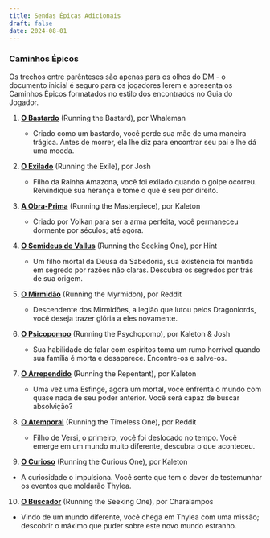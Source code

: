 ```yaml
---
title: Sendas Épicas Adicionais
draft: false
date: 2024-08-01
---
```


### Caminhos Épicos
Os trechos entre parênteses são apenas para os olhos do DM - o documento inicial é seguro para os jogadores lerem e apresenta os Caminhos Épicos formatados no estilo dos encontrados no Guia do Jogador.

1. **[O Bastardo](https://docs.google.com/document/d/1sa0eSbNZ4MRAI0g6rWpBJD7glKiMBIh2I5L4LVaM31Q/edit?usp=sharing)** (Running the Bastard), por Whaleman
   - Criado como um bastardo, você perde sua mãe de uma maneira trágica. Antes de morrer, ela lhe diz para encontrar seu pai e lhe dá uma moeda.

2. **[O Exilado](https://docs.google.com/document/d/1bRUYmlEUVD5s367F7g4YvzzLHTgZddqszU4OZJD33us/edit)** (Running the Exile), por Josh
   - Filho da Rainha Amazona, você foi exilado quando o golpe ocorreu. Reivindique sua herança e tome o que é seu por direito.

3. **[A Obra-Prima](https://docs.google.com/document/d/1lQbPIvwJN4tqu3lNwz5ck84mYu3-d2bPqVY2Jmt7B6s/edit?usp=sharing)** (Running the Masterpiece), por Kaleton
   - Criado por Volkan para ser a arma perfeita, você permaneceu dormente por séculos; até agora.

4. **[O Semideus de Vallus](https://docs.google.com/document/d/1OciD9pJYqNBNstokynniiGAF0WI1XQhfGMCsLf4rCbQ/edit?usp=sharing)** (Running the Seeking One), por Hint
   - Um filho mortal da Deusa da Sabedoria, sua existência foi mantida em segredo por razões não claras. Descubra os segredos por trás de sua origem.


5. **[O Mirmidão](https://docs.google.com/document/d/1-tVjgygpuu4PDfvZVOBYZd5fcJ5rKzcz_bHLwz9t-Es/edit?usp=sharing)** (Running the Myrmidon), por Reddit
   - Descendente dos Mirmidões, a legião que lutou pelos Dragonlords, você deseja trazer glória a eles novamente.
 

6. **[O Psicopompo](https://docs.google.com/document/d/1q_DWBjOnjJu5r4Y7Yp-UFkjD6iU6PDPFqfqCljxpEwo/edit?usp=sharing)** (Running the Psychopomp), por Kaleton & Josh
   - Sua habilidade de falar com espíritos toma um rumo horrível quando sua família é morta e desaparece. Encontre-os e salve-os.
   

7. **[O Arrependido](https://docs.google.com/document/d/1AvU4fbY0my2CvpE3i1Pk9PaQIuwFxsTTx_m7fIizcMA/edit?usp=sharing)** (Running the Repentant), por Kaleton
   - Uma vez uma Esfinge, agora um mortal, você enfrenta o mundo com quase nada de seu poder anterior. Você será capaz de buscar absolvição?


8. **[O Atemporal](https://docs.google.com/document/d/18YQf1qr1PavY7GbAd6fuffeTUZdgYhGYP3lUYtFRqjE/edit?usp=sharing)** (Running the Timeless One), por Reddit
   - Filho de Versi, o primeiro, você foi deslocado no tempo. Você emerge em um mundo muito diferente, descubra o que aconteceu.
  

9. **[O Curioso](https://docs.google.com/document/d/15PsnbEDP0LhN43Hin-2VMUyjvrn5QlMILpXX0i7Ux00/edit?usp=sharing)** (Running the Curious One), por Kaleton
- A curiosidade o impulsiona. Você sente que tem o dever de testemunhar os eventos que moldarão Thylea.


10. **[O Buscador](https://docs.google.com/document/d/1LCg2cF089RywwgCO9b9Q-yhwunyKfV5UZhleTH_6q7M/edit)** (Running the Seeking One), por Charalampos
- Vindo de um mundo diferente, você chega em Thylea com uma missão; descobrir o máximo que puder sobre este novo mundo estranho.

